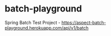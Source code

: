 # batch-playground

Spring Batch Test Project - https://aspect-batch-playground.herokuapp.com/api/v1/batch
